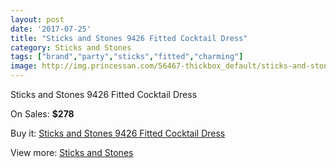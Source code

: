 ```yaml
---
layout: post
date: '2017-07-25'
title: "Sticks and Stones 9426 Fitted Cocktail Dress"
category: Sticks and Stones
tags: ["brand","party","sticks","fitted","charming"]
image: http://img.princessan.com/56467-thickbox_default/sticks-and-stones-9426-fitted-cocktail-dress.jpg
---
```

Sticks and Stones 9426 Fitted Cocktail Dress

On Sales: **$278**
<a href="https://www.princessan.com/en/sticks-and-stones/25231-sticks-and-stones-9426-fitted-cocktail-dress.html"><amp-img layout="responsive" width="600" height="600" src="//img.princessan.com/56467-thickbox_default/sticks-and-stones-9426-fitted-cocktail-dress.jpg" alt="Sticks and Stones 9426 Fitted Cocktail Dress 0" /></a>
<a href="https://www.princessan.com/en/sticks-and-stones/25231-sticks-and-stones-9426-fitted-cocktail-dress.html"><amp-img layout="responsive" width="600" height="600" src="//img.princessan.com/56468-thickbox_default/sticks-and-stones-9426-fitted-cocktail-dress.jpg" alt="Sticks and Stones 9426 Fitted Cocktail Dress 1" /></a>

Buy it: [Sticks and Stones 9426 Fitted Cocktail Dress](https://www.princessan.com/en/sticks-and-stones/25231-sticks-and-stones-9426-fitted-cocktail-dress.html "Sticks and Stones 9426 Fitted Cocktail Dress")

View more: [Sticks and Stones](https://www.princessan.com/en/212-sticks-and-stones "Sticks and Stones")